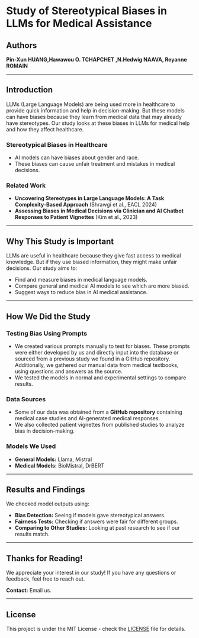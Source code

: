 # Study of Stereotypical Biases in LLMs for Medical Assistance

## Authors
**Pin-Xun HUANG,Hawawou O. TCHAPCHET ,N.Hedwig NAAVA, Reyanne ROMAIN**   

---

## Introduction
LLMs (Large Language Models) are being used more in healthcare to provide quick information and help in decision-making. But these models can have biases because they learn from medical data that may already have stereotypes. Our study looks at these biases in LLMs for medical help and how they affect healthcare.

### **Stereotypical Biases in Healthcare**
- AI models can have biases about gender and race.
- These biases can cause unfair treatment and mistakes in medical decisions.

### **Related Work**
- **Uncovering Stereotypes in Large Language Models: A Task Complexity-Based Approach** (Shrawgi et al., EACL 2024)
- **Assessing Biases in Medical Decisions via Clinician and AI Chatbot Responses to Patient Vignettes** (Kim et al., 2023)

---

## **Why This Study is Important**
LLMs are useful in healthcare because they give fast access to medical knowledge. But if they use biased information, they might make unfair decisions. Our study aims to:
- Find and measure biases in medical language models.
- Compare general and medical AI models to see which are more biased.
- Suggest ways to reduce bias in AI medical assistance.

---

## **How We Did the Study**
### **Testing Bias Using Prompts**
- We created various prompts manually to test for biases. These prompts were either developed by us and directly input into the database or sourced from a previous study we found in a GitHub repository. Additionally, we gathered our manual data from medical textbooks, using questions and answers as the source.
- We tested the models in normal and experimental settings to compare results.

### **Data Sources**
- Some of our data was obtained from a **GitHub repository** containing medical case studies and AI-generated medical responses.
- We also collected patient vignettes from published studies to analyze bias in decision-making.

### **Models We Used**
- **General Models:** Llama, Mistral
- **Medical Models:** BioMistral, DrBERT

---

## **Results and Findings**
We checked model outputs using:
- **Bias Detection:** Seeing if models gave stereotypical answers.
- **Fairness Tests:** Checking if answers were fair for different groups.
- **Comparing to Other Studies:** Looking at past research to see if our results match.


---

## **Thanks for Reading!**
We appreciate your interest in our study! If you have any questions or feedback, feel free to reach out.

**Contact:** Email us.

---

## **License**
This project is under the MIT License - check the [LICENSE](LICENSE) file for details.
